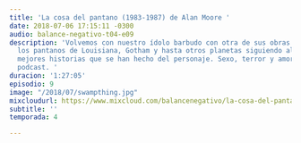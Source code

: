 ```yaml
---
title: 'La cosa del pantano (1983-1987) de Alan Moore '
date: 2018-07-06 17:15:11 -0300
audio: balance-negativo-t04-e09
description: 'Volvemos con nuestro ídolo barbudo con otra de sus obras clásicas. Recorremos
  los pantanos de Louisiana, Gotham y hasta otros planetas siguiendo algunas de las
  mejores historias que se han hecho del personaje. Sexo, terror y amor en un solo
  podcast. '
duracion: '1:27:05'
episodio: 9
image: "/2018/07/swampthing.jpg"
mixcloudurl: https://www.mixcloud.com/balancenegativo/la-cosa-del-pantano-de-alan-moore/
subtitle: ''
temporada: 4

---
```

